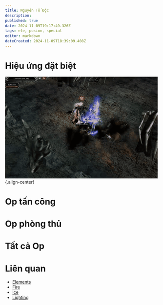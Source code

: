 ```yaml
---
title: Nguyên Tố Độc
description: 
published: true
date: 2024-11-09T19:17:49.326Z
tags: ele, posion, special
editor: markdown
dateCreated: 2024-11-09T18:39:09.408Z
---
```


# Hiệu ứng đặt biệt

![ele-posion-spec.gif](/assets/ele-posion-spec.gif){.align-center}

# Op tấn công

# Op phòng thủ

# Tất cả Op

# Liên quan
- [Elements](/vi/elements)
- [Fire](/vi/elements/fire)
- [Ice](/vi/elements/ice)
- [Lighting](/vi/elements/lighting)